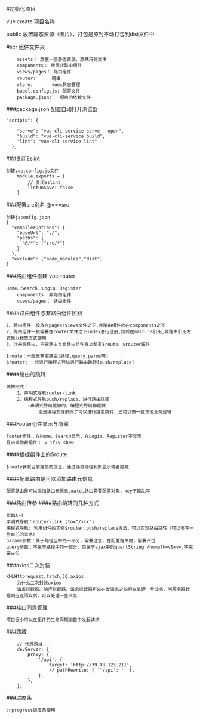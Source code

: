 #初始化项目

vue create 项目名称 

public 放置静态资源（图片），打包是原封不动打包到dist文件中

#scr 组件文件夹
```
    assets： 放置一些静态资源，放共用的文件
    components： 放置非路由组件
    views/pages： 路由组件
    router:      路由
    store:       vuex状态管理
    babel.config.js: 配置文件
    package.json:   项目的依赖文件
``` 
###package.json 配置自动打开浏览器
```
"scripts": {
    
    "serve": "vue-cli-service serve --open",
    "build": "vue-cli-service build",
    "lint": "vue-cli-service lint"
  },

```
###关闭Eslint
```
创建vue.config.js文件
    module.exports = {
        // 关闭eslint
        lintOnSave: false
    }
```
###配置src别名 @===src
```
创建jsconfig.json
{
  "compilerOptions": {
    "baseUrl": "./",
    "paths": {
      "@/*": ["src/*"]
    }
  },
  "exclude": ["node_modules","dist"]
}
```
###路由组件搭建 vue-router
```
Home、Search、Login、Register
    components: 非路由组件
    views/pages： 路由组件
```
####路由组件与非路由组件区别
```
1、路由组件一般放在pages/views文件之下,非路由组件放在components之下
2、路由组件一般需要在router文件之下index进行注册,然后在main.js引用,非路由引用方式是以标签方式使用
3、注册玩路由，不管路由与非路由组件身上都有$route、$router属性

$route：一般是获取路由[路径,query,parms等]
$router: 一般进行编程式导航进行路由跳转[push/replace]
```
####路由的跳转
```
两种形式：
    1、声明式导航router-link
    2、编程式导航push/replace，进行路由跳转
        -声明式导航能做的，编程式导航都能做
            但是编程式导航除了可以进行路由跳转，还可以做一些其他业务逻辑
```
###Footer组件显示与隐藏
```
Footer组件：在Home、Search显示，在Login、Register不显示
显示或隐藏组件： v-if/v-show
```
####根据组件上的$route
```
$route获取当前路由的信息，通过路由路径判断显示或者隐藏
```
####配置路由是可以添加路由元信息
```
配置路由是可以添加路由元信息,mate,路由需要配置对象，key不能乱写
```
###路由传参
####路由跳转的几种方式
```
比如A-B
申明式导航：router-link (to="/xxx")
编程式导航: 利用组件的实例$router.push/replace方法，可以实现路由跳转（可以书写一些自己的业务）
params参数：属于路径当中的一部分，需要注意，在配置路由时，需要占位
query参数：不属于路径中的一部分，类属于ajax中的quertString /home?k=v&kv=,不需要占位
```
###axios二次封装
```
XMLHttprequest,fatch,JQ,axios
   -为什么二次封装axios
    请求拦截器、响应拦截器，请求拦截器可以在发请求之前可以处理一些业务、当服务器数据响应返回以后，可以处理一些业务
```
###接口同意管理
```
项目很小可以在组件的生命周期函数中发起请求
```
###跨域
```
    // 代理跨域
    devServer: {
        proxy: {
            '/api': {
                target: 'http://39.98.123.211',
                // pathRewrite: { '^/api': '' },
            },
        },
    },
```

###进度条
```
:nprogress进度条使用

```